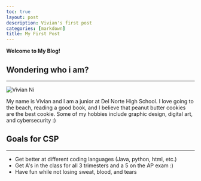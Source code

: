 ```yaml
---
toc: true
layout: post
description: Vivian's first post
categories: [markdown]
title: My First Post
---
```


**Welcome to My Blog!**

<h2>Wondering who i am?</h2>
<hr>
<img src="C:\Users\vivia\vscode\images\vivian.png" alt="Vivian Ni">
<p>My name is Vivian and I am a junior at Del Norte High School. I love going to the beach, reading a good book, and I believe that peanut butter cookies are the best cookie. Some of my hobbies include graphic design, digital art, and cybersecurity :)</p>

<h2>Goals for CSP</h2>
<hr>
<ul>
    <li> Get better at different coding languages (Java, python, html, etc.)
    <li> Get A's in the class for all 3 trimesters and a 5 on the AP exam :)
    <li> Have fun while not losing sweat, blood, and tears
<ul>
